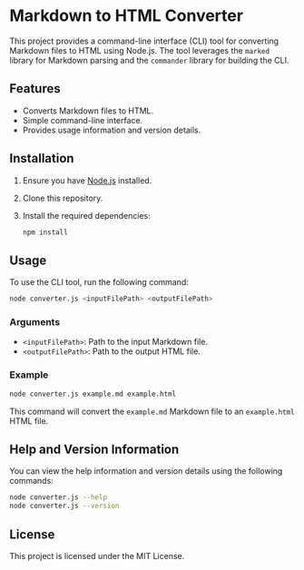 # Markdown to HTML Converter

This project provides a command-line interface (CLI) tool for converting Markdown files to HTML using Node.js. The tool leverages the `marked` library for Markdown parsing and the `commander` library for building the CLI.

## Features

- Converts Markdown files to HTML.
- Simple command-line interface.
- Provides usage information and version details.

## Installation

1. Ensure you have [Node.js](https://nodejs.org/) installed.
2. Clone this repository.
3. Install the required dependencies:

   ```sh
   npm install
   ```

## Usage

To use the CLI tool, run the following command:

```sh
node converter.js <inputFilePath> <outputFilePath>
```

### Arguments

- `<inputFilePath>`: Path to the input Markdown file.
- `<outputFilePath>`: Path to the output HTML file.

### Example

```sh
node converter.js example.md example.html
```

This command will convert the `example.md` Markdown file to an `example.html` HTML file.

## Help and Version Information

You can view the help information and version details using the following commands:

```sh
node converter.js --help
node converter.js --version
```

## License

This project is licensed under the MIT License.
